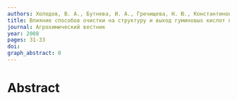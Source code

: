 ```yaml
---
authors: Холодов, В. А., Бутнева, И. А., Гречищева, Н. Ю., Константинов, А. И., Перминова, И. В.
title: Влияние способов очистки на структуру и выход гуминовых кислот при их извлечении из типичного чернозёма
journal: Агрохимический вестник
year: 2008
pages: 31-33
doi: 
graph_abstract: 0
---
```


# Abstract 

 